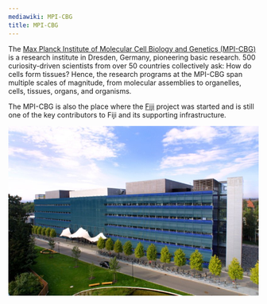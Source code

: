 ```yaml
---
mediawiki: MPI-CBG
title: MPI-CBG
---
```


The [Max Planck Institute of Molecular Cell Biology and Genetics (MPI-CBG)](http://www.mpi-cbg.de) is a research institute in Dresden, Germany, pioneering basic research. 500 curiosity-driven scientists from over 50 countries collectively ask: How do cells form tissues? Hence, the research programs at the MPI-CBG span multiple scales of magnitude, from molecular assemblies to organelles, cells, tissues, organs, and organisms.

The MPI-CBG is also the place where the [Fiji](/software/fiji) project was started and is still one of the key contributors to Fiji and its supporting infrastructure.

![](/media/orgs/cbgbuilding.jpg)


